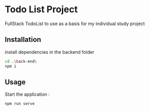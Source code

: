 # Todo List Project

 FullStack TodoList to use as a basis for my individual study project

## Installation

install dependencies in the backend folder

```bash
cd .\back-end\
npm i 
```

## Usage
Start the application :
```bash
npm run serve
```